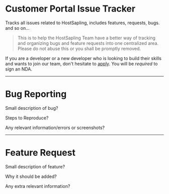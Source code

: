 # Customer Portal Issue Tracker
Tracks all issues related to HostSapling, includes features, requests, bugs. and so on...
> This is to help the HostSapling Team have a better way of tracking and organizing bugs and feature requests into one centralized area. Please do not abuse this or you shall be promptly removed.

If you are a developer or a new developer who is looking to build their skills and wants to join our team, don't hesitate to [apply](https://forms.gle/fuWkcJJUhatWyQnP8). You will be <i>required</i> to sign an NDA.

---
# Bug Reporting
Small description of bug?

Steps to Reproduce?

Any relevant information/errors or screenshots?

---
# Feature Request
Small description of feature?

Why it should be added?

Any extra relevant information?
